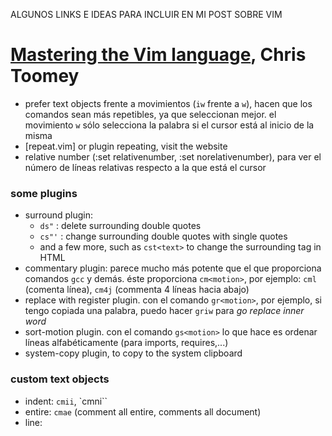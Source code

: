 ALGUNOS LINKS E IDEAS PARA INCLUIR EN MI POST SOBRE VIM

# [Mastering the Vim language], Chris Toomey

- prefer text objects frente a movimientos (`iw` frente a `w`), hacen que los comandos sean más repetibles, ya que seleccionan mejor. el movimiento `w` sólo selecciona la palabra si el cursor está al inicio de la misma
- [repeat.vim] or plugin repeating, visit the website
- relative number (:set relativenumber, :set norelativenumber), para ver el número de líneas relativas respecto a la que está el cursor

### some plugins

- surround plugin: 
  - `ds"` : delete surrounding double quotes
  - `cs"'` : change surrounding double quotes with single quotes
  - and a few more, such as `cst<text>` to change the surrounding tag in HTML
- commentary plugin: parece mucho más potente que el que proporciona comandos `gcc` y demás. éste proporciona `cm<motion>`, por ejemplo: `cml` (comenta línea), `cm4j` (commenta 4 líneas hacia abajo)
- replace with register plugin. con el comando `gr<motion>`, por ejemplo, si tengo copiada una palabra, puedo hacer `griw` para *go replace inner word*
- sort-motion plugin. con el comando `gs<motion>` lo que hace es ordenar líneas alfabéticamente (para imports, requires,...)
- system-copy plugin, to copy to the system clipboard

### custom text objects

- indent: `cmii`, `cmni``
- entire: `cmae` (comment all entire, comments all document)
- line: 

[Mastering the Vim language]: https://www.youtube.com/watch?v=wlR5gYd6um0
